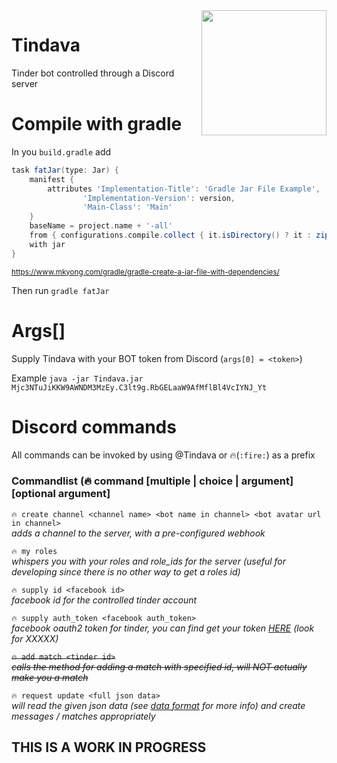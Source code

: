 <img align="right" src="http://i.imgur.com/e2BWJKr.png" height="200" width="200"/>

# Tindava
Tinder bot controlled through a Discord server





# Compile with gradle
In you `build.gradle` add
```groovy
task fatJar(type: Jar) {
    manifest {
        attributes 'Implementation-Title': 'Gradle Jar File Example',
                'Implementation-Version': version,
                'Main-Class': 'Main'
    }
    baseName = project.name + '-all'
    from { configurations.compile.collect { it.isDirectory() ? it : zipTree(it) } }
    with jar
}
```
<sub>https://www.mkyong.com/gradle/gradle-create-a-jar-file-with-dependencies/</sub>


Then run `gradle fatJar`

# Args[]
Supply Tindava with your BOT token from Discord (`args[0] = <token>`)

Example `java -jar Tindava.jar Mjc3NTuJiKKW9AWNDM3MzEy.C3lt9g.RbGELaaW9AfMflBl4VcIYNJ_Yt`


# Discord commands
All commands can be invoked by using @Tindava or 🔥(`:fire:`) as a prefix

### Commandlist (🔥 command <required argument> [multiple | choice | argument] [optional argument] ###

`🔥 create channel <channel name> <bot name in channel> <bot avatar url in channel>`<br />
*adds a channel to the server, with a pre-configured webhook*

`🔥 my roles`<br />
*whispers you with your roles and role_ids for the server (useful for developing since there is no other way to get a roles id)*

`🔥 supply id <facebook id>`<br />
*facebook id for the controlled tinder account*

`🔥 supply auth_token <facebook auth_token>`<br />
*facebook oauth2 token for tinder, you can find get your token <a href="http://www.google.com">HERE</a> (look for XXXXX)*

~~`🔥 add match <tinder id>`~~<br />
~~*calls the method for adding a match with specified id, will NOT actually make you a match*~~

`🔥 request update <full json data>`<br />
*will read the given json data (see <a href="#data-format">data format</a> for more info) and create messages / matches appropriately*


## THIS IS A WORK IN PROGRESS

